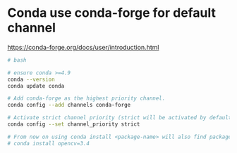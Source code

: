 # Conda use conda-forge for default channel

https://conda-forge.org/docs/user/introduction.html

```bash
# bash

# ensure conda >=4.9
conda --version
conda update conda

# Add conda-forge as the highest priority channel.
conda config --add channels conda-forge

# Activate strict channel priority (strict will be activated by default in conda 5.0).
conda config --set channel_priority strict

# From now on using conda install <package-name> will also find packages in our conda-forge channels.
# conda install opencv=3.4

```
